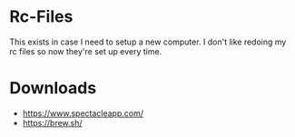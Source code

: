 # Rc-Files
This exists in case I need to setup a new computer.
I don't like redoing my rc files so now they're set up every time.

# Downloads

- https://www.spectacleapp.com/
- https://brew.sh/
